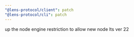 ```yaml
---
"@lens-protocol/client": patch
"@lens-protocol/cli": patch
---
```


up the node engine restriction to allow new node lts ver 22
